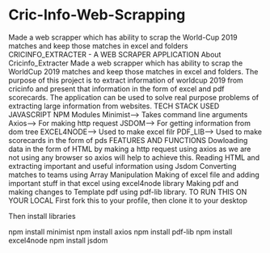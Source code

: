 # Cric-Info-Web-Scrapping
Made a web scrapper which has ability to scrap the World-Cup 2019 matches and keep those matches in excel and folders
CRICINFO_EXTRACTER - A WEB SCRAPER APPLICATION
About Cricinfo_Extracter
Made a web scrapper which has ability to scrap the WorldCup 2019 matches and keep those matches in excel and folders. The purpose of this project is to extract information of worldcup 2019 from cricinfo and present that information in the form of excel and pdf scorecards. The application can be used to solve real purpose problems of extracting large information from websites.
TECH STACK USED
JAVASCRIPT
NPM Modules
Minimist--> Takes command line arguments
Axios--> For making http request
JSDOM--> For getting information from dom tree
EXCEL4NODE--> Used to make excel filr
PDF_LIB--> Used to make scorecards in the form of pds
FEATURES AND FUNCTIONS
Dowloading data in the form of HTML by making a http request using axios as we are not using any browser so axios will help to achieve this. Reading HTML and extracting important and useful information using Jsdom Converting matches to teams using Array Manipulation Making of excel file and adding important stuff in that excel using excel4node library Making pdf and making changes to Template pdf using pdf-lib library.
TO RUN THIS ON YOUR LOCAL
First fork this to your profile, then clone it to your desktop

Then install libraries

npm install minimist
npm install axios
npm install pdf-lib
npm install excel4node
npm install jsdom
